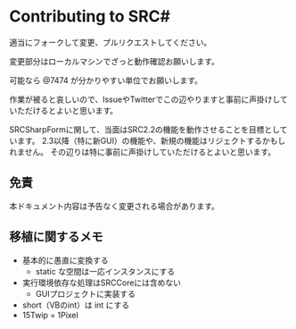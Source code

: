 # Contributing to SRC#

適当にフォークして変更、プルリクエストしてください。

変更部分はローカルマシンでざっと動作確認お願いします。

可能なら @7474 が分かりやすい単位でお願いします。

作業が被ると哀しいので、IssueやTwitterでこの辺やりますと事前に声掛けしていただけるとよいと思います。

SRCSharpFormに関して、当面はSRC2.2の機能を動作させることを目標としています。
2.3以降（特に新GUI）の機能や、新規の機能はリジェクトするかもしれません。
その辺りは特に事前に声掛けしていただけるとよいと思います。

## 免責

本ドキュメント内容は予告なく変更される場合があります。

## 移植に関するメモ

- 基本的に愚直に変換する
    - static な空間は一応インスタンスにする
- 実行環境依存な処理はSRCCoreには含めない
    - GUIプロジェクトに実装する
- short（VBのint）は int にする
- 15Twip = 1Pixel
